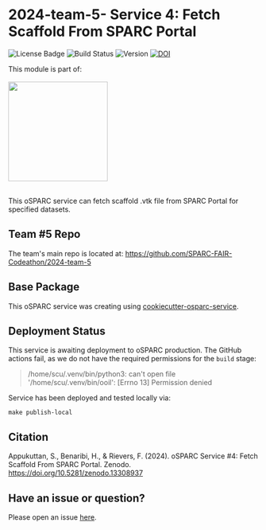 # 2024-team-5- Service 4: Fetch Scaffold From SPARC Portal

![License Badge](https://img.shields.io/badge/license-MIT-blue.svg) ![Build Status](https://img.shields.io/badge/build-passing-brightgreen.svg) ![Version](https://img.shields.io/badge/version-0.1.3-blue) [![DOI](https://zenodo.org/badge/DOI/10.5281/zenodo.13308937.svg)](https://doi.org/10.5281/zenodo.13308937)

This module is part of:
<br/><br/>
<a href="https://github.com/SPARC-FAIR-Codeathon/2024-team-5">
<image src="https://github.com/appukuttan-shailesh/testData/blob/master/SPARC2024/oSPARCHub_logo.png?raw=true" height="200px" /></a>
<br/><br/>

This oSPARC service can fetch scaffold .vtk file from SPARC Portal for specified datasets.

## Team #5 Repo

The team's main repo is located at:
https://github.com/SPARC-FAIR-Codeathon/2024-team-5

## Base Package

This oSPARC service was creating using [cookiecutter-osparc-service](
https://github.com/ITISFoundation/cookiecutter-osparc-service).


## Deployment Status

This service is awaiting deployment to oSPARC production. The GitHub actions fail, as we do not have the required permissions for the `build` stage:

> /home/scu/.venv/bin/python3: can't open file '/home/scu/.venv/bin/ooil': [Errno 13] Permission denied

Service has been deployed and tested locally via:
```
make publish-local
```

## Citation

Appukuttan, S., Benaribi, H., & Rievers, F. (2024). oSPARC Service #4: Fetch Scaffold From SPARC Portal. Zenodo. https://doi.org/10.5281/zenodo.13308937


## Have an issue or question?
Please open an issue [here](https://github.com/SPARC-FAIR-Codeathon/2024-team-5-service-4/issues).
